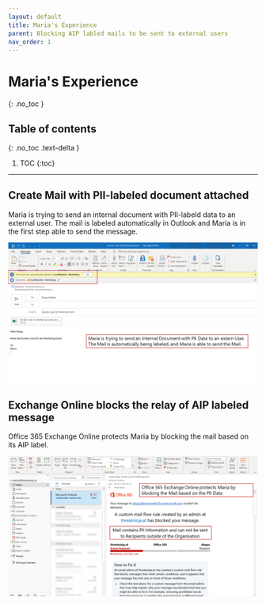 ```yaml
---
layout: default
title: Maria's Experience
parent: Blocking AIP labled mails to be sent to external users
nav_order: 1
---
```


# Maria's Experience
{: .no_toc }

## Table of contents
{: .no_toc .text-delta }

1. TOC
{:toc}

---

## Create Mail with PII-labeled document attached
Maria is trying to send an internal document with PII-labeld data to an external user. The mail is labeled automatically in Outlook and Maria is in the first step able to send the message.

![](/assets/images/scenario07/Scenario07_03.PNG "Create Mail with PII-labeled document attached")

## Exchange Online blocks the relay of AIP labeled message
Office 365 Exchange Online protects Maria by blocking the mail based on its AIP label.

![](/assets/images/scenario07/Scenario07_04.PNG "Exchange Online blocks the relay of AIP labeled message")

